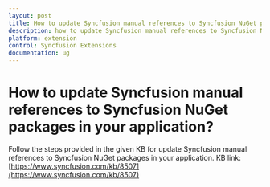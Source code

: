 ```yaml
---
layout: post
title: How to update Syncfusion manual references to Syncfusion NuGet packages in your application | Extension | Syncfusion
description: how to update Syncfusion manual references to Syncfusion NuGet packages in your application?
platform: extension
control: Syncfusion Extensions
documentation: ug
---
```


# How to update Syncfusion manual references to Syncfusion NuGet packages in your application?

Follow the steps provided in the given KB for update Syncfusion manual references to Syncfusion NuGet packages in your application. KB link: [https://www.syncfusion.com/kb/8507](https://www.syncfusion.com/kb/8507)


